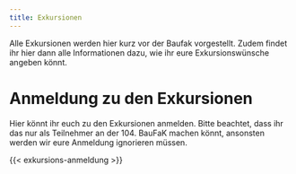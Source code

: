 ```yaml
---
title: Exkursionen
---
```

Alle Exkursionen werden hier kurz vor der Baufak vorgestellt. Zudem findet ihr hier dann alle Informationen dazu, wie ihr eure Exkursionswünsche angeben könnt.

# Anmeldung zu den Exkursionen

Hier könnt ihr euch zu den Exkursionen anmelden. Bitte beachtet, dass ihr das nur als Teilnehmer an der 104. BauFaK machen könnt, ansonsten werden wir eure Anmeldung ignorieren müssen.

{{< exkursions-anmeldung >}}